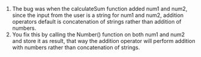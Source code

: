 1. The bug was when the calculateSum function added num1 and num2, since the input from the user is a string for num1 and num2, addition operators default is concatenation of strings rather than addition of numbers.
2. You fix this by calling the Number() function on both num1 and num2 and store it as result, that way the addition operator will perform addition with numbers rather than concatenation of strings.